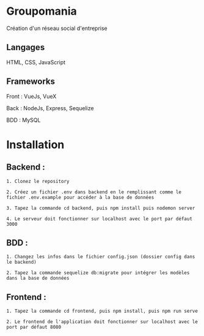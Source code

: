 # Groupomania


Création d'un réseau social d'entreprise

## Langages 
  HTML, CSS, JavaScript
  
## Frameworks
  Front : VueJs, VueX  
   
   Back : NodeJs, Express, Sequelize  
   
   BDD : MySQL  

# Installation

  ## Backend :
    1. Clonez le repository 
    
    2. Créez un fichier .env dans backend en le remplissant comme le fichier .env.example pour accéder à la base de données
    
    3. Tapez la commande cd backend, puis npm install puis nodemon server 
    
    4. Le serveur doit fonctionner sur localhost avec le port par défaut 3000 
    
    
  ## BDD :
    1. Changez les infos dans le fichier config.json (dossier config dans le backend)
      
    2. Tapez la commande sequelize db:migrate pour intégrer les modèles  dans la base de données
    
    
   ## Frontend :
    1. Tapez la commande cd frontend, puis npm install, puis npm run serve
    
    2. Le frontend de l'application doit fonctionner sur localhost avec le port par défaut 8080

